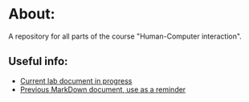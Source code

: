 # About:
A repository for all parts of the course "Human-Computer interaction".

## Useful info:
- [Current lab document in progress](https://vult-my.sharepoint.com/:w:/g/personal/vilius_minkevicius_mif_stud_vu_lt/EZgB0_fC3GBBj6RPURLLWekBAOmrdoopVrZjaVI7pk3x4A?e=ZuOqwd)
- [Previous MarkDown document, use as a reminder](https://github.com/Tristanas/PSI2-Food-Bee-Inc/blob/master/Dokumentas.md)
